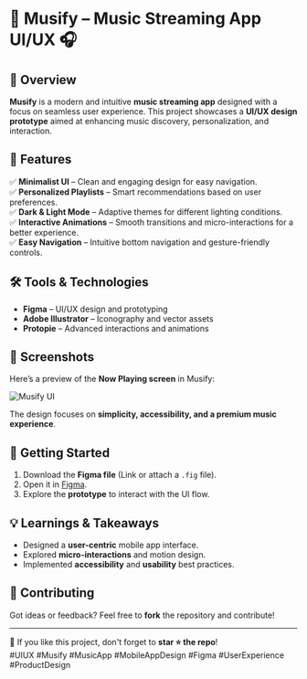 # 🎵 Musify – Music Streaming App UI/UX 🎧  

## 📌 Overview  
**Musify** is a modern and intuitive **music streaming app** designed with a focus on seamless user experience. This project showcases a **UI/UX design prototype** aimed at enhancing music discovery, personalization, and interaction.  

## 🎨 Features  
✅ **Minimalist UI** – Clean and engaging design for easy navigation.  
✅ **Personalized Playlists** – Smart recommendations based on user preferences.  
✅ **Dark & Light Mode** – Adaptive themes for different lighting conditions.  
✅ **Interactive Animations** – Smooth transitions and micro-interactions for a better experience.  
✅ **Easy Navigation** – Intuitive bottom navigation and gesture-friendly controls.  

## 🛠️ Tools & Technologies  
- **Figma** – UI/UX design and prototyping  
- **Adobe Illustrator** – Iconography and vector assets  
- **Protopie** – Advanced interactions and animations  

## 📸 Screenshots  
Here’s a preview of the **Now Playing screen** in Musify:  

![Musify UI](./4.png)  

The design focuses on **simplicity, accessibility, and a premium music experience**.

## 🚀 Getting Started  
1. Download the **Figma file** (Link or attach a `.fig` file).  
2. Open it in [Figma](https://www.figma.com/).  
3. Explore the **prototype** to interact with the UI flow.  

## 💡 Learnings & Takeaways  
- Designed a **user-centric** mobile app interface.  
- Explored **micro-interactions** and motion design.  
- Implemented **accessibility** and **usability** best practices.  

## 🤝 Contributing  
Got ideas or feedback? Feel free to **fork** the repository and contribute!  


---

🔔 If you like this project, don't forget to **star ⭐ the repo**!  
#UIUX #Musify #MusicApp #MobileAppDesign #Figma #UserExperience #ProductDesign  
